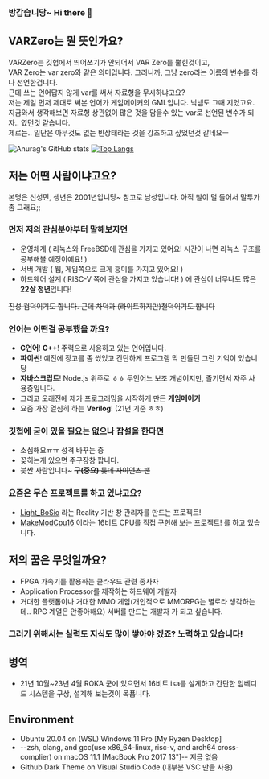 ### 방갑습니당~ Hi there 👋

## VARZero는 뭔 뜻인가요?
VARZero는 깃헙에서 띄어쓰기가 안되어서 VAR Zero를 뿥힌것이고,<br>
VAR Zero는 var zero와 같은 의미입니다. 그러니까, 그냥 zero라는 이름의 변수를 하나 선언한겁니다.<br>
근데 쓰는 언어답지 않게 var를 써서 자료형을 무시하냐고요?<br>
저는 제일 먼저 제대로 써본 언어가 게임메이커의 GML입니다. 닉넴도 그때 지었고요.<br>
지금와서 생각해보면 자료형 상관없이 많은 것을 담을수 있는 var로 선언된 변수가 되자.. 였던것 같습니다.<br>
제로는.. 일단은 아무것도 없는 빈상태라는 것을 강조하고 싶었던것 같네요ㅡ

![Anurag's GitHub stats](https://github-readme-stats.vercel.app/api?username=VARZero&show_icons=true&theme=dark)
[![Top Langs](https://github-readme-stats.vercel.app/api/top-langs/?username=VARZero&layout=compact)](https://github.com/anuraghazra/github-readme-stats)

## 저는 어떤 사람이냐고요?
본명은 신성민, 생년은 2001년입니당~ 참고로 남성입니다. 아직 철이 덜 들어서 말투가 좀 그래요;;

### 먼저 저의 관심분야부터 말해보자면
- 운영체계 ( 리눅스와 FreeBSD에 관심을 가지고 있어요! 시간이 나면 리눅스 구조를 공부해볼 예정이에요! )
- 서버 개발 ( 웹, 게임쪽으로 크게 흥미를 가지고 있어요! )
- 하드웨어 설계 ( RISC-V 쪽에 관심을 가지고 있습니다! )
에 관심이 너무나도 많은 **22살 청년**입니다!

~~진성 컴덕이기도 합니다. 근데 차덕과 (라이트하지만)철덕이기도 합니다~~

### 언어는 어떤걸 공부했을 까요?
- **C언어**! **C++**! 주력으로 사용하고 있는 언어입니다.
- **파이썬**! 예전에 장고를 좀 썼었고 간단하게 프로그램 막 만들던 그런 기억이 있습니당 
- **자바스크립트**! Node.js 위주로 ㅎㅎ 두언어느 보조 개념이지만, 즐기면서 자주 사용중입니다.
- 그리고 오래전에 제가 프로그래밍을 시작하게 만든 **게임메이커**
- 요즘 가장 열심히 하는 **Verilog**! (21년 기준 ㅎㅎ)

### 깃헙에 굳이 있을 필요는 없으나 잡설을 한다면
- 소심해요ㅠㅠ 성격 바꾸는 중
- 꽂히는게 있으면 주구장창 팝니다.
- 붓싼 사람입니다~ ~~**구(중요)** 롯데 자이언츠 팬~~

### 요즘은 무슨 프로젝트를 하고 있냐고요?
- [Light_BoSio](https://github.com/VARZero/Light_BoSio) 라는 Reality 기반 창 관리자를 만드는 프로젝트!
- [MakeModCpu16](https://github.com/VARZero/MakeModCpu16) 이라는 16비트 CPU를 직접 구현해 보는 프로젝트!
를 하고 있습니다.

## 저의 꿈은 무엇일까요?
- FPGA 가속기를 활용하는 클라우드 관련 종사자
- Application Processor를 제작하는 하드웨어 개발자
- 거대한 플랫폼이나 거대한 MMO 게임(개인적으로 MMORPG는 별로라 생각하는데.. RPG 계열은 안좋아해요) 서버를 만드는 개발자
가 되고 싶습니다.
### 그러기 위해서는 실력도 지식도 많이 쌓아야 겠죠? 노력하고 있습니다!

## 병역
- 21년 10월~23년 4월 ROKA
군에 있으면서 16비트 isa를 설계하고 간단한 임베디드 시스템을 구상, 설계해 보는것이 목푭니다.

## Environment
- Ubuntu 20.04 on (WSL) Windows 11 Pro [My Ryzen Desktop]
- --zsh, clang, and gcc(use x86_64-linux, risc-v, and arch64 cross-complier) on macOS 11.1 [MacBook Pro 2017 13"]-- 지금 없음
- Github Dark Theme on Visual Studio Code (대부분 VSC 만을 사용)
